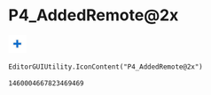 # P4_AddedRemote@2x
![](/img/P4_AddedRemote@2x.png)

``` CSharp
EditorGUIUtility.IconContent("P4_AddedRemote@2x")
```
```
1460004667823469469
```
